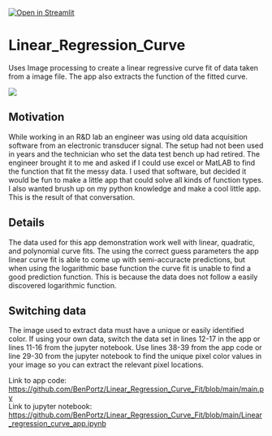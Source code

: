 [![Open in Streamlit](https://static.streamlit.io/badges/streamlit_badge_black_white.svg)](https://share.streamlit.io/benportz/linear_regression_curve_fit/main/main.py)

# Linear_Regression_Curve
Uses Image processing to create a linear regressive curve fit of data taken from a image file. The app also extracts the function of the fitted curve.

[<img src="https://github.com/BenPortz/BenPortz.github.io/blob/master/images/Linear_Reg_GIF.gif"/>](https://share.streamlit.io/benportz/linear_regression_curve_fit/main/main.py)

## Motivation
While working in an R&D lab an engineer was using old data acquisition software from an electronic transducer signal. The setup had not been used in years and the technician who set the data test bench up had retired. The engineer brought it to me and asked if I could use excel or MatLAB to find the function that fit the messy data. I used that software, but decided it would be fun to make a little app that could solve all kinds of function types. I also wanted brush up on my python knowledge and make a cool little app. This is the result of that conversation. 

## Details
The data used for this app demonstration work well with linear, quadratic, and polynomial curve fits. The using the correct guess parameters the app linear curve fit is able to come up with semi-accuracte predictions, but when using the logarithmic base function the curve fit is unable to find a good prediction function. This is because the data does not follow a easily discovered logarithmic function. 

## Switching data
The image used to extract data must have a unique or easily identified color. If using your own data, switch the data set in lines 12-17 in the app or lines 11-16 from the jupyter notebook. Use lines 38-39 from the app code or line 29-30 from the jupyter notebook to find the unique pixel color values in your image so you can extract the relevant pixel locations. 


Link to app code: https://github.com/BenPortz/Linear_Regression_Curve_Fit/blob/main/main.py 
<br>
Link to jupyter notebook: https://github.com/BenPortz/Linear_Regression_Curve_Fit/blob/main/Linear_regression_curve_app.ipynb
